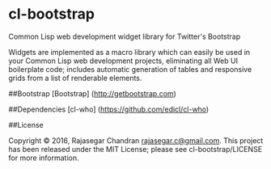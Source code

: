 # cl-bootstrap
Common Lisp web development widget library for Twitter's Bootstrap


Widgets are implemented as a macro library which can easily be used in your Common Lisp web development projects, eliminating all Web UI boilerplate code; includes automatic generation of tables and responsive grids from a list of renderable elements.

##Bootstrap
[Bootstrap] (http://getbootstrap.com)


##Dependencies
[cl-who] (https://github.com/edicl/cl-who)

##License

Copyright © 2016, Rajasegar Chandran <rajasegar.c@gmail.com>. This project has been released under the MIT License; please see cl-bootstrap/LICENSE for more information.
